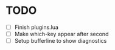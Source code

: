 # TODO

- [ ] Finish plugins.lua
- [ ] Make which-key appear after second
- [ ] Setup bufferline to show diagnostics
